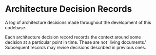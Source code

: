 # Architecture Decision Records

A log of architecture decisions made throughout the development of this codebase.

Each architecture decision record records the context around some decision at
a particular point in time. These are not 'living documents.' Subsequent records
may revise decisions described in previous ones.